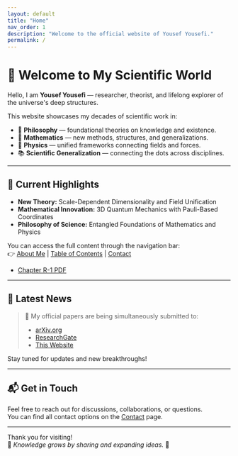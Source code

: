 ```yaml
---
layout: default
title: "Home"
nav_order: 1
description: "Welcome to the official website of Yousef Yousefi."
permalink: /
---
```


# 👋 Welcome to My Scientific World

Hello, I am **Yousef Yousefi** — researcher, theorist, and lifelong explorer of the universe's deep structures.

This website showcases my decades of scientific work in:

- 🧠 **Philosophy** — foundational theories on knowledge and existence.
- 🔢 **Mathematics** — new methods, structures, and generalizations.
- 🌌 **Physics** — unified frameworks connecting fields and forces.
- 📚 **Scientific Generalization** — connecting the dots across disciplines.

---

## 📖 Current Highlights

- **New Theory:** Scale-Dependent Dimensionality and Field Unification
- **Mathematical Innovation:** 3D Quantum Mechanics with Pauli-Based Coordinates
- **Philosophy of Science:** Entangled Foundations of Mathematics and Physics

You can access the full content through the navigation bar:  
👉 [About Me](about/) | [Table of Contents](table-of-contents/) | [Contact](contact/)
- [Chapter R-1 PDF](./r-1/)

---

## 📢 Latest News
> 📜 My official papers are being simultaneously submitted to:
> - [arXiv.org](https://arxiv.org)
> - [ResearchGate](https://www.researchgate.net/profile/Yousef-Yousefi-7)
> - [This Website](https://sgh-paradigm.github.io/Yousef-Yousefi/)

Stay tuned for updates and new breakthroughs!

---

## 📬 Get in Touch

Feel free to reach out for discussions, collaborations, or questions.  
You can find all contact options on the [Contact](contact/) page.

---

Thank you for visiting!  
🌟 *Knowledge grows by sharing and expanding ideas.* 🌟
